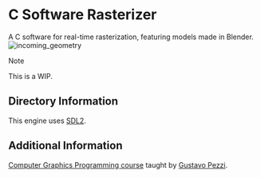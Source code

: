 # C Software Rasterizer

A C software for real-time rasterization, featuring models made in Blender.
![incoming_geometry](https://github.com/Nico-Posateri/c-software-rasterizer/assets/141705409/fedfddc0-495b-4087-99a2-29c4ce033b68)

> [!NOTE]
> This is a WIP.

## Directory Information

This engine uses [SDL2](https://github.com/libsdl-org/SDL/releases/tag/release-2.28.5).

## Additional Information

[Computer Graphics Programming course](https://pikuma.com/courses/learn-3d-computer-graphics-programming) taught by [Gustavo Pezzi](https://github.com/gustavopezzi).

